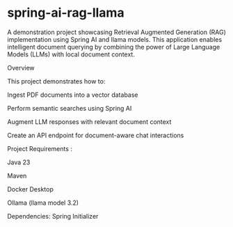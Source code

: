 # spring-ai-rag-llama

A demonstration project showcasing Retrieval Augmented Generation (RAG) implementation using Spring AI and llama models. This application enables intelligent document querying by combining the power of Large Language Models (LLMs) with local document context.

Overview

This project demonstrates how to:

Ingest PDF documents into a vector database

Perform semantic searches using Spring AI

Augment LLM responses with relevant document context

Create an API endpoint for document-aware chat interactions

Project Requirements :

Java 23

Maven

Docker Desktop

Ollama (llama model 3.2)

Dependencies: Spring Initializer
